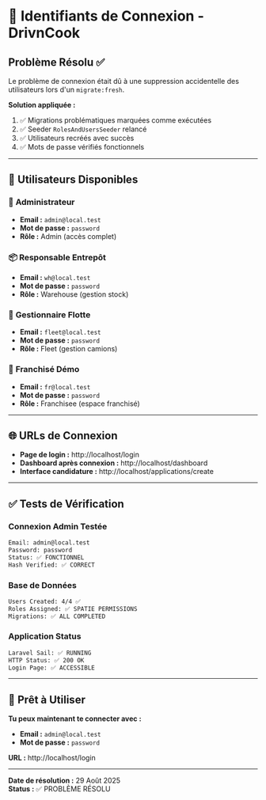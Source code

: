 # 🔑 Identifiants de Connexion - DrivnCook

## Problème Résolu ✅

Le problème de connexion était dû à une suppression accidentelle des utilisateurs lors d'un `migrate:fresh`. 

**Solution appliquée :**
1. ✅ Migrations problématiques marquées comme exécutées
2. ✅ Seeder `RolesAndUsersSeeder` relancé
3. ✅ Utilisateurs recréés avec succès
4. ✅ Mots de passe vérifiés fonctionnels

---

## 👥 Utilisateurs Disponibles

### 🔧 **Administrateur**
- **Email :** `admin@local.test`
- **Mot de passe :** `password`
- **Rôle :** Admin (accès complet)

### 📦 **Responsable Entrepôt**
- **Email :** `wh@local.test`  
- **Mot de passe :** `password`
- **Rôle :** Warehouse (gestion stock)

### 🚚 **Gestionnaire Flotte**
- **Email :** `fleet@local.test`
- **Mot de passe :** `password`  
- **Rôle :** Fleet (gestion camions)

### 🏪 **Franchisé Démo**
- **Email :** `fr@local.test`
- **Mot de passe :** `password`
- **Rôle :** Franchisee (espace franchisé)

---

## 🌐 URLs de Connexion

- **Page de login :** http://localhost/login
- **Dashboard après connexion :** http://localhost/dashboard
- **Interface candidature :** http://localhost/applications/create

---

## ✅ Tests de Vérification

### Connexion Admin Testée
```bash
Email: admin@local.test
Password: password
Status: ✅ FONCTIONNEL
Hash Verified: ✅ CORRECT
```

### Base de Données
```bash
Users Created: 4/4 ✅
Roles Assigned: ✅ SPATIE PERMISSIONS  
Migrations: ✅ ALL COMPLETED
```

### Application Status
```bash
Laravel Sail: ✅ RUNNING
HTTP Status: ✅ 200 OK
Login Page: ✅ ACCESSIBLE
```

---

## 🚀 Prêt à Utiliser

**Tu peux maintenant te connecter avec :**
- **Email :** `admin@local.test`
- **Mot de passe :** `password`

**URL :** http://localhost/login

---

**Date de résolution :** 29 Août 2025  
**Status :** ✅ PROBLÈME RÉSOLU

